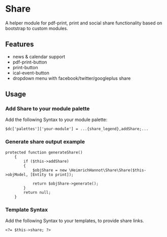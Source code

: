 # Share

A helper module for pdf-print, print and social share functionality based on bootstrap to custom modules.


## Features

- news & calendar support
- pdf-print-button
- print-button
- ical-event-button
- dropdown menu with facebook/twitter/googleplus share

## Usage

### Add Share to your module palette

Add the following Syntax to your module palette:
```
$dc['palettes']['your-module'] = ...{share_legend},addShare;...
```

### Generate share output example

```
protected function generateShare()
    {
        if ($this->addShare)
        {
            $objShare = new \HeimrichHannot\Share\Share($this->objModel, [Entity to print]);

            return $objShare->generate();
        }
        return null;
    }
```


### Template Syntax

Add the following Syntax to your templates, to provide share links.

```
<?= $this->share; ?>
```